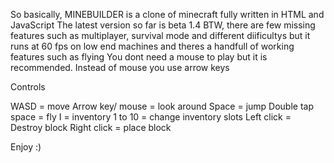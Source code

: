 So basically, MINEBUILDER is a clone of minecraft fully written in HTML and JavaScript 
The latest version so far is beta 1.4 
BTW, there are few missing features such as multiplayer, survival mode and different diificultys
but it runs at 60 fps on low end machines and theres a handfull of working features such as flying 
You dont need a mouse to play but it is recommended. Instead of mouse you use arrow keys

Controls

WASD = move
Arrow key/ mouse = look around
Space = jump
Double tap space = fly
I = inventory
1 to 10 = change inventory slots
Left click = Destroy block
Right click = place block

Enjoy :)
